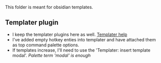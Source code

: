 This folder is meant for obsidian templates.

## Templater plugin

- I keep the templater plugins here as well. [Templater help](https://github.com/SilentVoid13/Templater/issues/397#issuecomment-1712749066)
- I've added empty hotkey enties into templater and have attached them as top command palette options.
- If templates increase, I'll need to use the 'Templater: insert template modal'. *Palette term 'modal' is enough*
